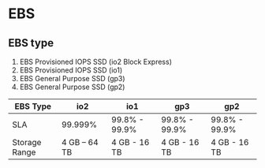 # EBS 

## EBS type
1. EBS Provisioned IOPS SSD (io2 Block Express)
2. EBS Provisioned IOPS SSD (io1)
3. EBS General Purpose SSD (gp3)
4. EBS General Purpose SSD (gp2)



| EBS Type  | io2  | io1 | gp3  | gp2 |
| ------------- | ------------- | ------------- | ------------- | ------------- |
| SLA  | 99.999%  | 99.8% - 99.9%  | 99.8% - 99.9%  | 99.8% - 99.9%  |
| Storage Range | 4 GB – 64 TB  | 4 GB - 16 TB  | 4 GB - 16 TB  | 4 GB - 16 TB  |

